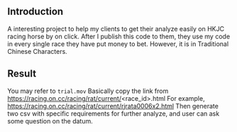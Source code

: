 ## Introduction

A interesting project to help my clients to get their analyze easily on HKJC racing horse by on click. 
After I publish this code to them, they use my code in every single race they have put money to bet.
However, it is in Traditional Chinese Characters.

## Result

You may refer to `trial.mov` 
Basically copy the link from https://racing.on.cc/racing/rat/current/<race_id>.html
For example, https://racing.on.cc/racing/rat/current/rjrata0006x2.html
Then generate two csv with specific requirements for further analyze, and user can ask some question on the datum.